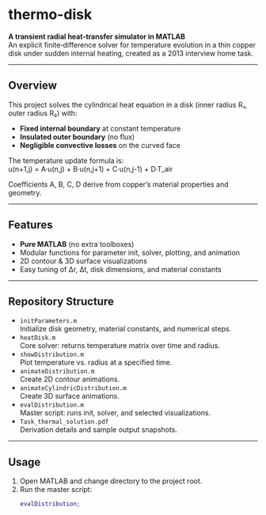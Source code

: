 # thermo-disk

**A transient radial heat‑transfer simulator in MATLAB**  
An explicit finite‑difference solver for temperature evolution in a thin copper disk under sudden internal heating, created as a 2013 interview home task.

---

## Overview

This project solves the cylindrical heat equation in a disk (inner radius R₁, outer radius R₂) with:
- **Fixed internal boundary** at constant temperature  
- **Insulated outer boundary** (no flux)  
- **Negligible convective losses** on the curved face  

The temperature update formula is:  
u(n+1,j) = A·u(n,j) + B·u(n,j+1) + C·u(n,j-1) + D·T_air

Coefficients A, B, C, D derive from copper’s material properties and geometry.

---

## Features

- **Pure MATLAB** (no extra toolboxes)  
- Modular functions for parameter init, solver, plotting, and animation  
- 2D contour & 3D surface visualizations  
- Easy tuning of Δr, Δt, disk dimensions, and material constants  

---

## Repository Structure

- `initParameters.m`  
  Initialize disk geometry, material constants, and numerical steps.  
- `heatDisk.m`  
  Core solver: returns temperature matrix over time and radius.  
- `showDistribution.m`  
  Plot temperature vs. radius at a specified time.  
- `animateDistribution.m`  
  Create 2D contour animations.  
- `animateCylindricDistribution.m`  
  Create 3D surface animations.  
- `evalDistribution.m`  
  Master script: runs init, solver, and selected visualizations.  
- `Task_thermal_solution.pdf`  
  Derivation details and sample output snapshots.

---

## Usage

1. Open MATLAB and change directory to the project root.  
2. Run the master script:
   ```matlab
   evalDistribution;
